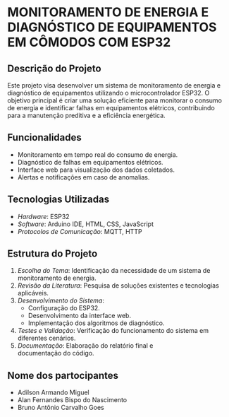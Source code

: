 # MONITORAMENTO DE ENERGIA E DIAGNÓSTICO DE EQUIPAMENTOS EM CÔMODOS COM ESP32 

## Descrição do Projeto
Este projeto visa desenvolver um sistema de monitoramento de energia e diagnóstico de equipamentos utilizando o microcontrolador ESP32. O objetivo principal é criar uma solução eficiente para monitorar o consumo de energia e identificar falhas em equipamentos elétricos, contribuindo para a manutenção preditiva e a eficiência energética.

## Funcionalidades
- Monitoramento em tempo real do consumo de energia.
- Diagnóstico de falhas em equipamentos elétricos.
- Interface web para visualização dos dados coletados.
- Alertas e notificações em caso de anomalias.

## Tecnologias Utilizadas
- *Hardware*: ESP32
- *Software*: Arduino IDE, HTML, CSS, JavaScript
- *Protocolos de Comunicação*: MQTT, HTTP

## Estrutura do Projeto
1. *Escolha do Tema*: Identificação da necessidade de um sistema de monitoramento de energia.
2. *Revisão da Literatura*: Pesquisa de soluções existentes e tecnologias aplicáveis.
3. *Desenvolvimento do Sistema*:
   - Configuração do ESP32.
   - Desenvolvimento da interface web.
   - Implementação dos algoritmos de diagnóstico.
4. *Testes e Validação*: Verificação do funcionamento do sistema em diferentes cenários.
5. *Documentação*: Elaboração do relatório final e documentação do código.

## Nome dos partocipantes
- Adilson Armando Miguel  
- Alan Fernandes Bispo do Nascimento 
- Bruno Antônio Carvalho Goes 
